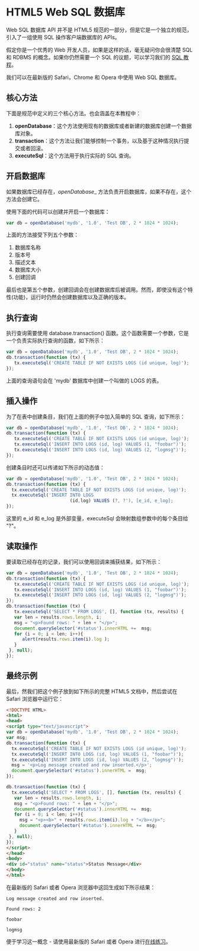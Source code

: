# HTML5 Web SQL 数据库

Web SQL 数据库 API 并不是 HTML5 规范的一部分，但是它是一个独立的规范，引入了一组使用 SQL 操作客户端数据库的 APIs。

假定你是一个优秀的 Web 开发人员，如果是这样的话，毫无疑问你会很清楚 SQL 和 RDBMS 的概念。如果你仍然需要一个 SQL 的议题，可以学习我们的 [SQL 教程](http://www.tutorialspoint.com/sql/index.htm)。

我们可以在最新版的 Safari，Chrome 和 Opera 中使用 Web SQL 数据库。

## 核心方法

下面是规范中定义的三个核心方法。也会涵盖在本教程中：

1. __openDatabase__：这个方法使用现有的数据库或者新建的数据库创建一个数据库对象。
2. __transaction__：这个方法让我们能够控制一个事务，以及基于这种情况执行提交或者回滚。
3. __executeSql__：这个方法用于执行实际的 SQL 查询。

## 开启数据库

如果数据库已经存在，_openDatabase__ 方法负责开启数据库，如果不存在，这个方法会创建它。

使用下面的代码可以创建并开启一个数据库：

```javascript
var db = openDatabase('mydb', '1.0', 'Test DB', 2 * 1024 * 1024);
```

上面的方法接受下列五个参数：

1. 数据库名称
2. 版本号
3. 描述文本
4. 数据库大小
5. 创建回调

最后也是第五个参数，创建回调会在创建数据库后被调用。然而，即使没有这个特性(功能)，运行时仍然会创建数据库以及正确的版本。

## 执行查询

执行查询需要使用 database.transaction() 函数。这个函数需要一个参数，它是一个负责实际执行查询的函数，如下所示：

```javascript
var db = openDatabase('mydb', '1.0', 'Test DB', 2 * 1024 * 1024);
db.transaction(function (tx) {  
   tx.executeSql('CREATE TABLE IF NOT EXISTS LOGS (id unique, log)');
});
```

上面的查询语句会在 'mydb' 数据库中创建一个叫做的 LOGS 的表。

## 插入操作

为了在表中创建条目，我们在上面的例子中加入简单的 SQL 查询，如下所示：

```javascript
var db = openDatabase('mydb', '1.0', 'Test DB', 2 * 1024 * 1024);
db.transaction(function (tx) {
   tx.executeSql('CREATE TABLE IF NOT EXISTS LOGS (id unique, log)');
   tx.executeSql('INSERT INTO LOGS (id, log) VALUES (1, "foobar")');
   tx.executeSql('INSERT INTO LOGS (id, log) VALUES (2, "logmsg")');
});
```

创建条目时还可以传递如下所示的动态值：

```javascript
var db = openDatabase('mydb', '1.0', 'Test DB', 2 * 1024 * 1024);
db.transaction(function (tx) {  
  tx.executeSql('CREATE TABLE IF NOT EXISTS LOGS (id unique, log)');
  tx.executeSql('INSERT INTO LOGS 
                        (id,log) VALUES (?, ?'), [e_id, e_log];
});
```

这里的 e_id 和 e_log 是外部变量，executeSql 会映射数组参数中的每个条目给 "?"。

## 读取操作

要读取已经存在的记录，我们可以使用回调来捕获结果，如下所示：

```javascript
var db = openDatabase('mydb', '1.0', 'Test DB', 2 * 1024 * 1024);
db.transaction(function (tx) {
   tx.executeSql('CREATE TABLE IF NOT EXISTS LOGS (id unique, log)');
   tx.executeSql('INSERT INTO LOGS (id, log) VALUES (1, "foobar")');
   tx.executeSql('INSERT INTO LOGS (id, log) VALUES (2, "logmsg")');
});
db.transaction(function (tx) {
   tx.executeSql('SELECT * FROM LOGS', [], function (tx, results) {
   var len = results.rows.length, i;
   msg = "<p>Found rows: " + len + "</p>";
   document.querySelector('#status').innerHTML +=  msg;
   for (i = 0; i < len; i++){
      alert(results.rows.item(i).log );
   }
 }, null);
});
```

## 最终示例

最后，然我们把这个例子放到如下所示的完整 HTML5 文档中，然后尝试在 Safari 浏览器中运行它：

```html
<!DOCTYPE HTML>
<html>
<head>
<script type="text/javascript">
var db = openDatabase('mydb', '1.0', 'Test DB', 2 * 1024 * 1024);
var msg;
db.transaction(function (tx) {
  tx.executeSql('CREATE TABLE IF NOT EXISTS LOGS (id unique, log)');
  tx.executeSql('INSERT INTO LOGS (id, log) VALUES (1, "foobar")');
  tx.executeSql('INSERT INTO LOGS (id, log) VALUES (2, "logmsg")');
  msg = '<p>Log message created and row inserted.</p>';
  document.querySelector('#status').innerHTML =  msg;
});

db.transaction(function (tx) {
  tx.executeSql('SELECT * FROM LOGS', [], function (tx, results) {
   var len = results.rows.length, i;
   msg = "<p>Found rows: " + len + "</p>";
   document.querySelector('#status').innerHTML +=  msg;
   for (i = 0; i < len; i++){
     msg = "<p><b>" + results.rows.item(i).log + "</b></p>";
     document.querySelector('#status').innerHTML +=  msg;
   }
 }, null);
});
</script>
</head>
<body>
<div id="status" name="status">Status Message</div>
</body>
</html>
```

在最新版的 Safari 或者 Opera 浏览器中这回生成如下所示结果：

```
Log message created and row inserted.

Found rows: 2

foobar

logmsg
```

便于学习这一概念 - 请使用最新版的 Safari 或者 Opera 进行[在线练习](http://www.tutorialspoint.com/cgi-bin/practice.cgi?file=html5-26.htm)。